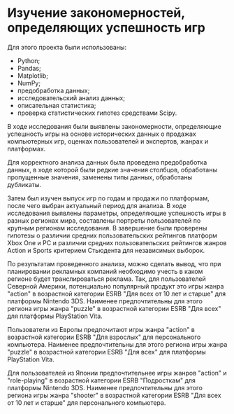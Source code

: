 # Изучение закономерностей, определяющих успешность игр

Для этого проекта были использованы:
- Python;
- Pandas;
- Matplotlib;
- NumPy;
- предобработка данных;
- исследовательский анализ данных;
- описательная статистика;
- проверка статистических гипотез средствами Scipy.

В ходе исследования были выявлены закономерности, определяющие успешность игры на основе исторических данных о продажах компьютерных игр, оценках пользователей и экспертов, жанрах и платформах.

Для корректного анализа данных была проведена предобработка данных, в ходе которой были редкие значения столбцов, обработаны пропущенные значения, заменены типы данных, обработаны дубликаты.

Затем был изучен выпуск игр по годам и продажи по платформам, после чего выбран актуальный период для анализа. В ходе исследования выявлены параметры, определяющие успешность игры в разных регионах мира, составлены портреты пользователей по крупным регионам исследования. В завершение были проверены гипотезы о различии средних пользовательских рейтингов платформ Xbox One и PC и различии средних пользовательских рейтингов жанров Action и Sports критерием Стьюдента для независимых выборок.

По результатам проведенного анализа, можно сделать вывод, что при планировании рекламных компаний необходимо учесть в каком регионе будет транслироваться реклама. Так, для пользователей Северной Америки, потенциально популярный продукт это игры жанра "action" в возрастной категории ESRB "Для всех от 10 лет и старше" для платформы Nintendo 3DS. 
Наименее предпочтительны для этого региона игры жанра "puzzle" в возрастной категории ESRB "Для всех" для платформы PlayStation Vita.

Пользователи из Европы предпочитают игры жанра "action" в возрастной категории ESRB "Для взрослых" для персонального компьютера. Наименее предпочтительны для этого региона игры жанра "puzzle" в возрастной категории ESRB "Для всех" для платформы PlayStation Vita. 

Для пользователей из Японии предпочтительнее игры жанров "action" и "role-playing" в возрастной категории ESRB "Подросткам" для платформы Nintendo 3DS. Наименее предпочтительны для этого региона игры жанра "shooter" в возрастной категории ESRB "Для всех от 10 лет и старше" для персонального компьютера.
